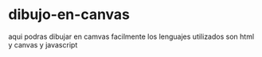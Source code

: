 # dibujo-en-canvas
aqui podras dibujar en camvas facilmente
los lenguajes utilizados son html y canvas y javascript
